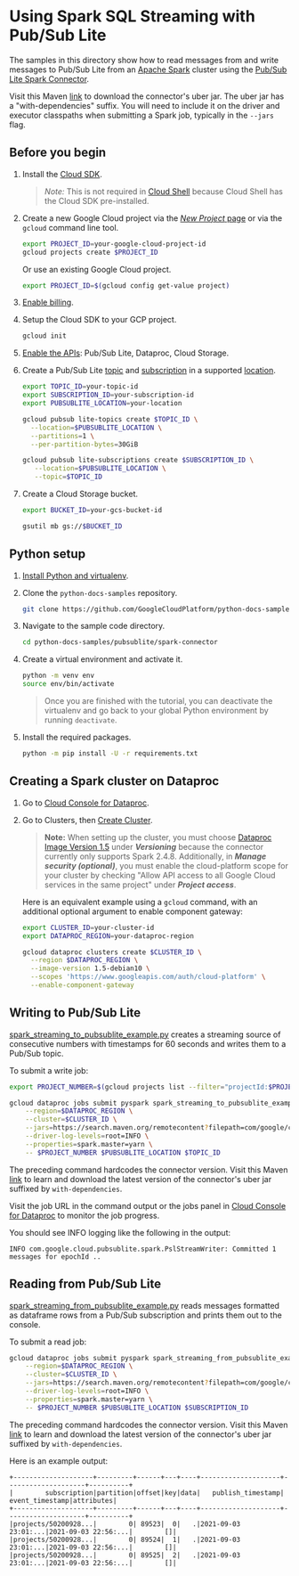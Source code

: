 # Using Spark SQL Streaming with Pub/Sub Lite

The samples in this directory show how to read messages from and write messages to Pub/Sub Lite from an [Apache Spark] cluster using the [Pub/Sub Lite Spark Connector].

Visit this Maven [link](https://search.maven.org/search?q=g:com.google.cloud%20a:pubsublite-spark-sql-streaming) to download the connector's uber jar. The uber jar has a "with-dependencies" suffix. You will need to include it on the driver and executor classpaths when submitting a Spark job, typically in the `--jars` flag.

## Before you begin

1. Install the [Cloud SDK].
   > *Note:* This is not required in [Cloud Shell]
   > because Cloud Shell has the Cloud SDK pre-installed.

1. Create a new Google Cloud project via the
   [*New Project* page] or via the `gcloud` command line tool.

   ```sh
   export PROJECT_ID=your-google-cloud-project-id
   gcloud projects create $PROJECT_ID
   ```
   Or use an existing Google Cloud project.
   ```sh
   export PROJECT_ID=$(gcloud config get-value project)
   ```

1. [Enable billing].

1. Setup the Cloud SDK to your GCP project.

   ```sh
   gcloud init
   ```

1. [Enable the APIs](https://console.cloud.google.com/flows/enableapi?apiid=pubsublite.googleapis.com,dataproc,storage_component): Pub/Sub Lite, Dataproc, Cloud Storage.

1. Create a Pub/Sub Lite [topic] and [subscription] in a supported [location].

   ```bash
   export TOPIC_ID=your-topic-id
   export SUBSCRIPTION_ID=your-subscription-id
   export PUBSUBLITE_LOCATION=your-location

   gcloud pubsub lite-topics create $TOPIC_ID \
     --location=$PUBSUBLITE_LOCATION \
     --partitions=1 \
     --per-partition-bytes=30GiB

   gcloud pubsub lite-subscriptions create $SUBSCRIPTION_ID \
      --location=$PUBSUBLITE_LOCATION \
      --topic=$TOPIC_ID
   ```

1. Create a Cloud Storage bucket.

   ```bash
   export BUCKET_ID=your-gcs-bucket-id

   gsutil mb gs://$BUCKET_ID
   ```

## Python setup

1. [Install Python and virtualenv].

1. Clone the `python-docs-samples` repository.

    ```bash
    git clone https://github.com/GoogleCloudPlatform/python-docs-samples.git
    ```

1. Navigate to the sample code directory.

    ```bash
    cd python-docs-samples/pubsublite/spark-connector
    ```

1. Create a virtual environment and activate it.

    ```bash
    python -m venv env
    source env/bin/activate
    ```
   > Once you are finished with the tutorial, you can deactivate
   > the virtualenv and go back to your global Python environment
   > by running `deactivate`.

1. Install the required packages.
    ```bash
    python -m pip install -U -r requirements.txt
    ```

## Creating a Spark cluster on Dataproc

1. Go to [Cloud Console for Dataproc].

1. Go to Clusters, then [Create Cluster].
   > **Note:** When setting up the cluster, you must choose
   > [Dataproc Image Version 1.5] under ___Versioning___ because
   > the connector currently only supports Spark 2.4.8.
   > Additionally, in ___Manage security (optional)___, you
   > must enable the cloud-platform scope for your cluster by
   > checking "Allow API access to all Google Cloud services in
   > the same project" under ___Project access___.

   Here is an equivalent example using a `gcloud` command, with an additional optional argument to enable component gateway:

    ```sh
    export CLUSTER_ID=your-cluster-id
    export DATAPROC_REGION=your-dataproc-region

    gcloud dataproc clusters create $CLUSTER_ID \
      --region $DATAPROC_REGION \
      --image-version 1.5-debian10 \
      --scopes 'https://www.googleapis.com/auth/cloud-platform' \
      --enable-component-gateway
    ```

## Writing to Pub/Sub Lite

[spark_streaming_to_pubsublite_example.py](spark_streaming_to_pubsublite_example.py) creates a streaming source of consecutive numbers with timestamps for 60 seconds and writes them to a Pub/Sub topic.

To submit a write job:

```sh
export PROJECT_NUMBER=$(gcloud projects list --filter="projectId:$PROJECT_ID" --format="value(PROJECT_NUMBER)")

gcloud dataproc jobs submit pyspark spark_streaming_to_pubsublite_example.py \
    --region=$DATAPROC_REGION \
    --cluster=$CLUSTER_ID \
    --jars=https://search.maven.org/remotecontent?filepath=com/google/cloud/pubsublite-spark-sql-streaming/0.3.1/pubsublite-spark-sql-streaming-0.3.1-with-dependencies.jar \
    --driver-log-levels=root=INFO \
    --properties=spark.master=yarn \
    -- $PROJECT_NUMBER $PUBSUBLITE_LOCATION $TOPIC_ID
```

The preceding command hardcodes the connector version. Visit this Maven [link](https://search.maven.org/search?q=g:com.google.cloud%20a:pubsublite-spark-sql-streaming) to learn and download the latest version of the connector's uber jar suffixed by `with-dependencies`.

Visit the job URL in the command output or the jobs panel in [Cloud Console for Dataproc] to monitor the job progress.

You should see INFO logging like the following in the output:

```none
INFO com.google.cloud.pubsublite.spark.PslStreamWriter: Committed 1 messages for epochId ..
```

## Reading from Pub/Sub Lite

[spark_streaming_from_pubsublite_example.py](spark_streaming_from_pubsublite_example.py) reads messages formatted as dataframe rows from a Pub/Sub subscription and prints them out to the console.

To submit a read job:

```sh
gcloud dataproc jobs submit pyspark spark_streaming_from_pubsublite_example.py \
    --region=$DATAPROC_REGION \
    --cluster=$CLUSTER_ID \
    --jars=https://search.maven.org/remotecontent?filepath=com/google/cloud/pubsublite-spark-sql-streaming/0.3.1/pubsublite-spark-sql-streaming-0.3.1-with-dependencies.jar \
    --driver-log-levels=root=INFO \
    --properties=spark.master=yarn \
    -- $PROJECT_NUMBER $PUBSUBLITE_LOCATION $SUBSCRIPTION_ID
```
The preceding command hardcodes the connector version. Visit this Maven [link](https://search.maven.org/search?q=g:com.google.cloud%20a:pubsublite-spark-sql-streaming) to learn and download the latest version of the connector's uber jar suffixed by `with-dependencies`.

Here is an example output:

```none
+--------------------+---------+------+---+----+--------------------+--------------------+----------+
|        subscription|partition|offset|key|data|   publish_timestamp|     event_timestamp|attributes|
+--------------------+---------+------+---+----+--------------------+--------------------+----------+
|projects/50200928...|        0| 89523|  0|   .|2021-09-03 23:01:...|2021-09-03 22:56:...|        []|
|projects/50200928...|        0| 89524|  1|   .|2021-09-03 23:01:...|2021-09-03 22:56:...|        []|
|projects/50200928...|        0| 89525|  2|   .|2021-09-03 23:01:...|2021-09-03 22:56:...|        []|
```

[Apache Spark]: https://spark.apache.org/
[Pub/Sub Lite Spark Connector]: https://github.com/googleapis/java-pubsublite-spark
[Cloud Console for Dataproc]: https://console.cloud.google.com/dataproc/

[Cloud SDK]: https://cloud.google.com/sdk/docs/
[Cloud Shell]: https://console.cloud.google.com/cloudshell/editor/
[*New Project* page]: https://console.cloud.google.com/projectcreate
[Enable billing]: https://cloud.google.com/billing/docs/how-to/modify-project/

[Install Python and virtualenv]: https://cloud.google.com/python/setup/
[Create Cluster]: https://pantheon.corp.google.com/dataproc/clustersAdd
[Dataproc Image Version 1.5]: https://cloud.google.com/dataproc/docs/concepts/versioning/dataproc-release-1.5
[location]: https://cloud.google.com/pubsub/lite/docs/locations
[topic]: https://cloud.google.com/pubsub/lite/docs/topics
[subscription]: https://cloud.google.com/pubsub/lite/docs/subscriptions